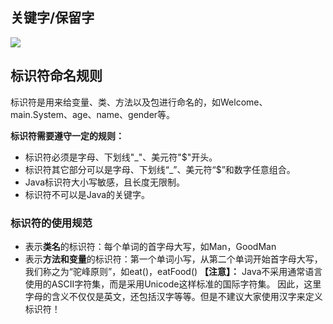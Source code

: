 ## 关键字/保留字

<img src="https://gitee.com/zero049/MyNoteImages/raw/master/Annotation 2019-10-10 115413.png"  div align=center />

## 标识符命名规则
标识符是用来给变量、类、方法以及包进行命名的，如Welcome、main.System、age、name、gender等。

**标识符需要遵守一定的规则：**
* 标识符必须是字母、下划线"_"、美元符"\$"开头。
* 标识符其它部分可以是字母、下划线“_”、美元符“\$”和数字任意组合。
* Java标识符大小写敏感，且长度无限制。
* 标识符不可以是Java的关键字。

### 标识符的使用规范 
* 表示**类名**的标识符：每个单词的首字母大写，如Man，GoodMan
* 表示**方法和变量**的标识符：第一个单词小写，从第二个单词开始首字母大写，我们称之为“驼峰原则”，如eat()，eatFood()
**【注意】：**
Java不采用通常语言使用的ASCII字符集，而是采用Unicode这样标准的国际字符集。
因此，这里字母的含义不仅仅是英文，还包括汉字等等。但是不建议大家使用汉字来定义标识符！



